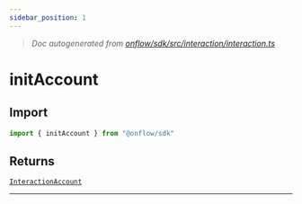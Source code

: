 ```yaml
---
sidebar_position: 1
---
```


> _Doc autogenerated from [onflow/sdk/src/interaction/interaction.ts](https://github.com/onflow/fcl-js/tree/master/packages/sdk/src/interaction/interaction.ts)_

# initAccount


## Import

```typescript
import { initAccount } from "@onflow/sdk"
```



## Returns

[`InteractionAccount`](../types#interactionaccount)


---
